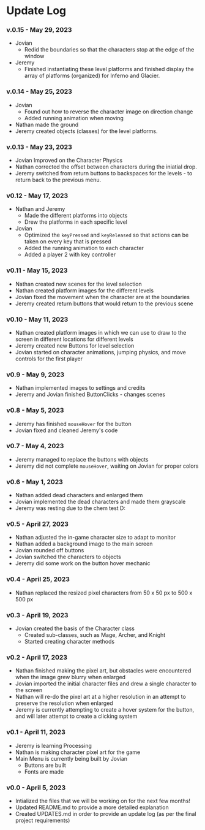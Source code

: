 # Update Log

### **v.0.15** - May 29, 2023
- Jovian
  - Redid the boundaries so that the characters stop at the edge of the window
- Jeremy
  - Finished instantiating these level platforms and finished display the array of platforms (organized) for Inferno and Glacier. 

### **v.0.14** - May 25, 2023
- Jovian
  - Found out how to reverse the character image on direction change
  - Added running animation when moving
- Nathan made the ground
- Jeremy created objects (classes) for the level platforms. 

### **v.0.13** - May 23, 2023
- Jovian Improved on the Character Physics
- Nathan corrected the offset between characters during the iniatial drop. 
- Jeremy switched from return buttons to backspaces for the levels - to return back to the previous menu. 

### **v0.12** - May 17, 2023
- Nathan and Jeremy 
  - Made the different platforms into objects
  - Drew the platforms in each specific level
- Jovian
  - Optimized the `keyPressed` and `keyReleased` so that actions can be taken on every key that is pressed
  - Added the running animation to each character
  - Added a player 2 with key controller

### **v0.11** - May 15, 2023
- Nathan created new scenes for the level selection
- Nathan created platform images for the different levels
- Jovian fixed the movement when the character are at the boundaries
- Jeremy created return buttons that would return to the previous scene

### **v0.10** - May 11, 2023
- Nathan created platform images in which we can use to draw to the screen in different locations for different levels
- Jeremy created new Buttons for level selection
- Jovian started on character animations, jumping physics, and move controls for the first player

### **v0.9** - May 9, 2023
- Nathan implemented images to settings and credits
- Jeremy and Jovian finished ButtonClicks - changes scenes 

### **v0.8** - May 5, 2023
- Jeremy has finished `mouseHover` for the button
- Jovian fixed and cleaned Jeremy's code

### **v0.7** - May 4, 2023
- Jeremy managed to replace the buttons with objects
- Jeremy did not complete `mouseHover`, waiting on Jovian for proper colors

### **v0.6** - May 1, 2023
- Nathan added dead characters and enlarged them
- Jovian implemented the dead characters and made them grayscale
- Jeremy was resting due to the chem test D:

### **v0.5** - April 27, 2023
- Nathan adjusted the in-game character size to adapt to monitor
- Nathan added a background image to the main screen
- Jovian rounded off buttons
- Jovian switched the characters to objects
- Jeremy did some work on the button hover mechanic

### **v0.4** - April 25, 2023
- Nathan replaced the resized pixel characters from 50 x 50 px to 500 x 500 px

### **v0.3** - April 19, 2023
- Jovian created the basis of the Character class
  - Created sub-classes, such as Mage, Archer, and Knight
  - Started creating character methods

### **v0.2** - April 17, 2023
- Nathan finished making the pixel art, but obstacles were encountered when the image grew blurry when enlarged
- Jovian imported the initial character files and drew a single character to the screen
- Nathan will re-do the pixel art at a higher resolution in an attempt to preserve the resolution when enlarged
- Jeremy is currently attempting to create a hover system for the button, and will later attempt to create a clicking system

### **v0.1** - April 11, 2023
- Jeremy is learning Processing
- Nathan is making character pixel art for the game
- Main Menu is currently being built by Jovian
  - Buttons are built
  - Fonts are made

### **v0.0** - April 5, 2023
- Intialized the files that we will be working on for the next few months!
- Updated README.md to provide a more detailed explanation
- Created UPDATES.md in order to provide an update log (as per the final project requirements)
